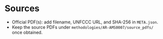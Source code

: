 # Sources
- Official PDF(s): add filename, UNFCCC URL, and SHA-256 in `META.json`.
- Keep the source PDFs under `methodologies/AR-AMS0007/source_pdfs/` once obtained.
